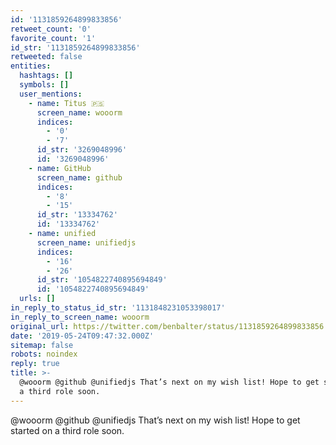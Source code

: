```yaml
---
id: '1131859264899833856'
retweet_count: '0'
favorite_count: '1'
id_str: '1131859264899833856'
retweeted: false
entities:
  hashtags: []
  symbols: []
  user_mentions:
    - name: Titus 🇵🇸
      screen_name: wooorm
      indices:
        - '0'
        - '7'
      id_str: '3269048996'
      id: '3269048996'
    - name: GitHub
      screen_name: github
      indices:
        - '8'
        - '15'
      id_str: '13334762'
      id: '13334762'
    - name: unified
      screen_name: unifiedjs
      indices:
        - '16'
        - '26'
      id_str: '1054822740895694849'
      id: '1054822740895694849'
  urls: []
in_reply_to_status_id_str: '1131848231053398017'
in_reply_to_screen_name: wooorm
original_url: https://twitter.com/benbalter/status/1131859264899833856
date: '2019-05-24T09:47:32.000Z'
sitemap: false
robots: noindex
reply: true
title: >-
  @wooorm @github @unifiedjs That’s next on my wish list! Hope to get started on
  a third role soon.
---
```


@wooorm @github @unifiedjs That’s next on my wish list! Hope to get started on a third role soon.